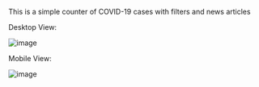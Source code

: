 This is a simple counter of COVID-19 cases with filters and news articles 

Desktop View: 

![image](https://user-images.githubusercontent.com/14182886/78673310-49f89480-7925-11ea-943a-d762a5b7746b.png)

Mobile View:

![image](https://user-images.githubusercontent.com/14182886/78673630-c12e2880-7925-11ea-8f8b-b6c170d14fa0.png)

